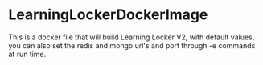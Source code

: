 # LearningLockerDockerImage
This is a docker file that will build Learning Locker V2, with default values, you can also set the redis and mongo url's and port through -e commands at run time. 
